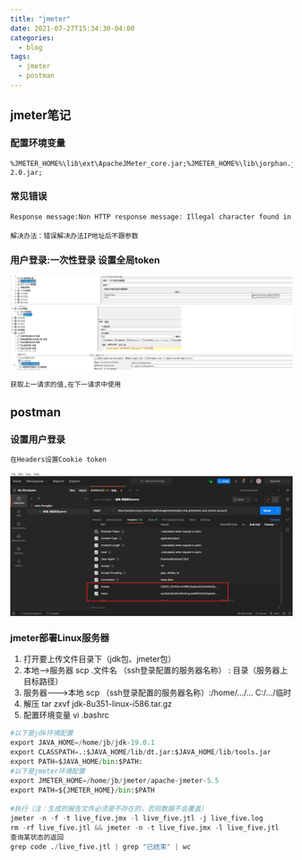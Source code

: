 ```yaml
---
title: "jmeter"
date: 2021-07-27T15:34:30-04:00
categories:
  - blog
tags:
  - jmeter
  - postman
---
```

## jmeter笔记

### 配置环境变量
```shell
%JMETER_HOME%\lib\ext\ApacheJMeter_core.jar;%JMETER_HOME%\lib\jorphan.jar;%JMETER_HOME%\lib\logkit-2.0.jar;
```
### 常见错误
```txt
Response message:Non HTTP response message: Illegal character found in host: '/'

解决办法：错误解决办法IP地址后不跟参数
```

### 用户登录:一次性登录 设置全局token

![jpg](/assets/images/jmeter用户登录.jpg)
```txt
获取上一请求的值,在下一请求中使用
```  
## postman

### 设置用户登录

```txt
在Headers设置Cookie token
```
![png](/assets/images/postman_ct.png)
### jmeter部署Linux服务器
1. 打开要上传文件目录下（jdk包、jmeter包）
2. 本地-->服务器
scp .文件名  （ssh登录配置的服务器名称） : 目录（服务器上目标路径）
3. 服务器--->本地
scp （ssh登录配置的服务器名称）:/home/.../...  C:/.../临时
4. 解压
 tar zxvf jdk-8u351-linux-i586.tar.gz
5.  配置环境变量
vi .bashrc
```python
#以下是jdk环境配置
export JAVA_HOME=/home/jb/jdk-19.0.1
export CLASSPATH=.:$JAVA_HOME/lib/dt.jar:$JAVA_HOME/lib/tools.jar
export PATH=$JAVA_HOME/bin:$PATH:
#以下是jmeter环境配置
export JMETER_HOME=/home/jb/jmeter/apache-jmeter-5.5
export PATH=${JMETER_HOME}/bin:$PATH

#执行（注：生成的报告文件必须是不存在的，否则数据不会覆盖）
jmeter -n -f -t live_five.jmx -l live_five.jtl -j live_five.log
rm -rf live_five.jtl && jmeter -n -t live_five.jmx -l live_five.jtl
查询某状态的返回
grep code ./live_five.jtl | grep "已结束" | wc
```


